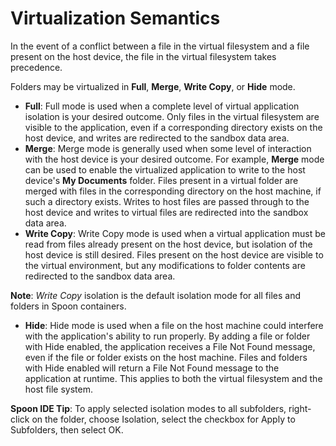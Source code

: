 # Virtualization Semantics

In the event of a conflict between a file in the virtual filesystem and a file present on the host device, the file in the virtual filesystem takes precedence.

Folders may be virtualized in **Full**, **Merge**, **Write Copy**, or **Hide** mode.

- **Full**: Full mode is used when a complete level of virtual application isolation is your desired outcome. Only files in the virtual filesystem are visible to the application, even if a corresponding directory exists on the host device, and writes are redirected to the sandbox data area.
- **Merge**: Merge mode is generally used when some level of interaction with the host device is your desired outcome. For example, **Merge** mode can be used to enable the virtualized application to write to the host device's **My Documents** folder. Files present in a virtual folder are merged with files in the corresponding directory on the host machine, if such a directory exists. Writes to host files are passed through to the host device and writes to virtual files are redirected into the sandbox data area. 
- **Write Copy**: Write Copy mode is used when a virtual application must be read from files already present on the host device, but isolation of the host device is still desired. Files present on the host device are visible to the virtual environment, but any modifications to folder contents are redirected to the sandbox data area. 

**Note**: *Write Copy* isolation is the default isolation mode for all files and folders in Spoon containers. 

- **Hide**: Hide mode is used when a file on the host machine could interfere with the application's ability to run properly. By adding a file or folder with Hide enabled, the application receives a File Not Found message, even if the file or folder exists on the host machine. Files and folders with Hide enabled will return a File Not Found message to the application at runtime. This applies to both the virtual filesystem and the host file system. 

**Spoon IDE Tip**: To apply selected isolation modes to all subfolders, right-click on the folder, choose Isolation, select the checkbox for Apply to Subfolders, then select OK.